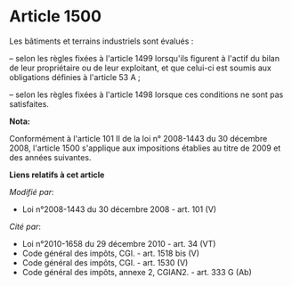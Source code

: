 # Article 1500

Les bâtiments et terrains industriels sont évalués :

– selon les règles fixées à l'article 1499 lorsqu'ils figurent à l'actif du bilan de leur propriétaire ou de leur exploitant,
et que celui-ci est soumis aux obligations définies à l'article 53 A ;

– selon les règles fixées à l'article 1498 lorsque ces conditions ne sont pas satisfaites.

**Nota:**

Conformément à l'article 101 II de la loi n° 2008-1443 du 30 décembre 2008, l'article 1500 s'applique aux impositions
établies au titre de 2009 et des années suivantes.

**Liens relatifs à cet article**

_Modifié par_:

  - Loi n°2008-1443 du 30 décembre 2008 - art. 101 (V)

_Cité par_:

  - Loi n°2010-1658 du 29 décembre 2010 - art. 34 (VT)
  - Code général des impôts, CGI. - art. 1518 bis (V)
  - Code général des impôts, CGI. - art. 1530 (V)
  - Code général des impôts, annexe 2, CGIAN2. - art. 333 G (Ab)

